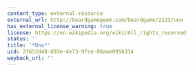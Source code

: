 ```yaml
---
content_type: external-resource
external_url: http://boardgamegeek.com/boardgame/2223/uno
has_external_license_warning: true
license: https://en.wikipedia.org/wiki/All_rights_reserved
status: ''
title: '*Uno*'
uid: 2f652d48-893e-4e73-9fce-08aae0956314
wayback_url: ''
---
```

